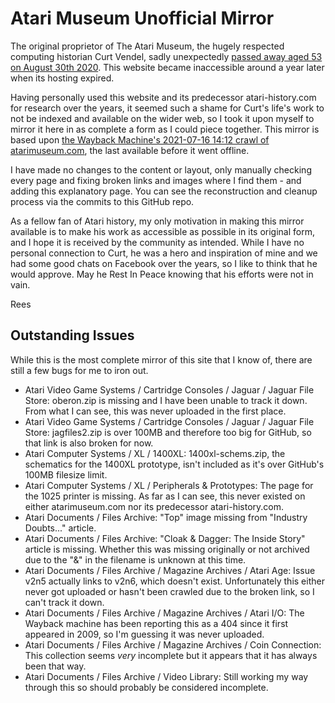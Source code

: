 # Atari Museum Unofficial Mirror

The original proprietor of The Atari Museum, the hugely respected computing historian Curt Vendel, sadly unexpectedly [passed away aged 53 on August 30th 2020](https://www.gamesindustry.biz/gaming-historian-curt-vendel-dies-at-53). This website became inaccessible around a year later when its hosting expired.

Having personally used this website and its predecessor atari-history.com for research over the years, it seemed such a shame for Curt's life's work to not be indexed and available on the wider web, so I took it upon myself to mirror it here in as complete a form as I could piece together. This mirror is based upon [the Wayback Machine's 2021-07-16 14:12 crawl of atarimuseum.com](https://web.archive.org/web/20210716141211/http://www.atarimuseum.com/), the last available before it went offline.

I have made no changes to the content or layout, only manually checking every page and fixing broken links and images where I find them - and adding this explanatory page. You can see the reconstruction and cleanup process via the commits to this GitHub repo.

As a fellow fan of Atari history, my only motivation in making this mirror available is to make his work as accessible as possible in its original form, and I hope it is received by the community as intended. While I have no personal connection to Curt, he was a hero and inspiration of mine and we had some good chats on Facebook over the years, so I like to think that he would approve. May he Rest In Peace knowing that his efforts were not in vain.

Rees

## Outstanding Issues
While this is the most complete mirror of this site that I know of, there are still a few bugs for me to iron out.
- Atari Video Game Systems / Cartridge Consoles / Jaguar / Jaguar File Store: oberon.zip is missing and I have been unable to track it down. From what I can see, this was never uploaded in the first place.
- Atari Video Game Systems / Cartridge Consoles / Jaguar / Jaguar File Store: jagfiles2.zip is over 100MB and therefore too big for GitHub, so that link is also broken for now.
- Atari Computer Systems / XL / 1400XL: 1400xl-schems.zip, the schematics for the 1400XL prototype, isn't included as it's over GitHub's 100MB filesize limit.
- Atari Computer Systems / XL / Peripherals & Prototypes: The page for the 1025 printer is missing. As far as I can see, this never existed on either atarimuseum.com nor its predecessor atari-history.com.
- Atari Documents / Files Archive: "Top" image missing from "Industry Doubts..." article.
- Atari Documents / Files Archive: "Cloak & Dagger: The Inside Story" article is missing. Whether this was missing originally or not archived due to the "&" in the filename is unknown at this time.
- Atari Documents / Files Archive / Magazine Archives / Atari Age: Issue v2n5 actually links to v2n6, which doesn't exist. Unfortunately this either never got uploaded or hasn't been crawled due to the broken link, so I can't track it down.
- Atari Documents / Files Archive / Magazine Archives / Atari I/O: The Wayback machine has been reporting this as a 404 since it first appeared in 2009, so I'm guessing it was never uploaded.
- Atari Documents / Files Archive / Magazine Archives / Coin Connection: This collection seems *very* incomplete but it appears that it has always been that way.
- Atari Documents / Files Archive / Video Library: Still working my way through this so should probably be considered incomplete.